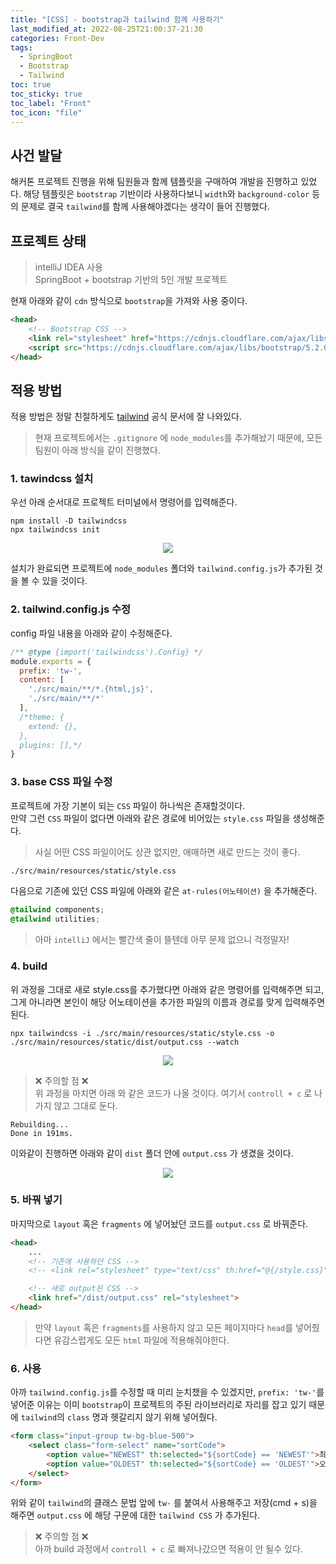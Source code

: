 ```yaml
---
title: "[CSS] - bootstrap과 tailwind 함께 사용하기"
last_modified_at: 2022-08-25T21:00:37-21:30
categories: Front-Dev
tags:
  - SpringBoot
  - Bootstrap
  - Tailwind
toc: true
toc_sticky: true
toc_label: "Front"
toc_icon: "file"
---
```

## 사건 발달
해커톤 프로젝트 진행을 위해 팀원들과 함께 템플릿을 구매하여 개발을 진행하고 있었다.
해당 템플릿은 `bootstrap` 기반이라 사용하다보니 `width`와 `background-color` 등의 문제로 결국 `tailwind`를 함께 사용해야겠다는 생각이 들어 진행했다.

## 프로젝트 상태
> intelliJ IDEA 사용<br>
> SpringBoot + bootstrap 기반의 5인 개발 프로젝트

현재 아래와 같이 `cdn` 방식으로 `bootstrap`을 가져와 사용 중이다.
```html
<head>
    <!-- Bootstrap CSS -->
    <link rel="stylesheet" href="https://cdnjs.cloudflare.com/ajax/libs/bootstrap/5.2.0/css/bootstrap.min.css">
    <script src="https://cdnjs.cloudflare.com/ajax/libs/bootstrap/5.2.0/js/bootstrap.min.js"></script>
</head>
```

## 적용 방법
적용 방법은 정말 친절하게도 [tailwind](https://tailwindcss.com/docs/installation) 공식 문서에 잘 나와있다.<br>
> 현재 프로젝트에서는 `.gitignore` 에 `node_modules`를 추가해놨기 때문에, 모든 팀원이 아래 방식을 같이 진행했다.

### 1. tawindcss 설치
우선 아래 순서대로 프로젝트 터미널에서 명령어를 입력해준다.<br>

```shell
npm install -D tailwindcss
npx tailwindcss init
```

<center><img src="https://user-images.githubusercontent.com/82663161/210811782-5417b437-08d3-4f83-9a30-6bcda2baa8ae.png"></center>

설치가 완료되면 프로젝트에 `node_modules` 폴더와 `tailwind.config.js`가 추가된 것을 볼 수 있을 것이다.

### 2. tailwind.config.js 수정
config 파일 내용을 아래와 같이 수정해준다.
```javascript
/** @type {import('tailwindcss').Config} */
module.exports = {
  prefix: 'tw-',
  content: [
    './src/main/**/*.{html,js}',
    './src/main/**/*'
  ],
  /*theme: {
    extend: {},
  },
  plugins: [],*/
}
```

### 3. base CSS 파일 수정
프로젝트에 가장 기본이 되는 `CSS` 파일이 하나씩은 존재할것이다.<br>
만약 그런 `CSS` 파일이 없다면 아래와 같은 경로에 비어있는 `style.css` 파일을 생성해준다.
> 사실 어떤 CSS 파일이어도 상관 없지만, 애매하면 새로 만드는 것이 좋다.<br>

```bash
./src/main/resources/static/style.css
```

다음으로 기존에 있던 CSS 파일에 아래와 같은 `at-rules(어노테이션)` 을 추가해준다.

```css
@tailwind components;
@tailwind utilities;
```

> 아마 `intelliJ` 에서는 빨간색 줄이 뜰텐데 아무 문제 없으니 걱정말자!

### 4. build
위 과정을 그대로 새로 style.css를 추가했다면 아래와 같은 명령어를 입력해주면 되고,
그게 아니라면 본인이 해당 어노테이션을 추가한 파일의 이름과 경로를 맞게 입력해주면 된다.

```shell
npx tailwindcss -i ./src/main/resources/static/style.css -o ./src/main/resources/static/dist/output.css --watch
```

<center><img src="https://user-images.githubusercontent.com/82663161/210811968-e2e3c251-ee6f-4489-b92e-4c2b37f8523f.png"></center>

> ❌  주의할 점 ❌ <br>
> 위 과정을 마치면 아래 와 같은 코드가 나올 것이다. 여기서 `controll + c` 로 나가지 않고 그대로 둔다.

```shell
Rebuilding...
Done in 191ms.
```

이와같이 진행하면 아래와 같이 `dist` 폴더 안에 `output.css` 가 생겼을 것이다.

<center><img src="https://user-images.githubusercontent.com/82663161/210811528-82d50709-a0d5-4bc4-822c-6a00ed99b6cd.png"></center>

### 5. 바꿔 넣기
마지막으로 `layout` 혹은 `fragments` 에 넣어놨던 코드를 `output.css` 로 바꿔준다.

```html
<head>
    ...
    <!-- 기존에 사용하던 CSS -->
    <!-- <link rel="stylesheet" type="text/css" th:href="@{/style.css}">  -->

    <!-- 새로 output된 CSS -->
    <link href="/dist/output.css" rel="stylesheet">
</head>
```

> 만약 `layout` 혹은 `fragments`를 사용하지 않고 모든 페이지마다 `head`를 넣어줬다면
> 유감스럽게도 모든 `html` 파일에 적용해줘야한다.

### 6. 사용
아까 `tailwind.config.js`를 수정할 때 미리 눈치챘을 수 있겠지만, `prefix: 'tw-'`를 넣어준 이유는 이미 `bootstrap`이 프로젝트의 주된 라이브러리로 자리를 잡고 있기 때문에 `tailwind`의 `class` 명과 헷갈리지 않기 위해 넣어줬다.

```html
<form class="input-group tw-bg-blue-500">
    <select class="form-select" name="sortCode">
        <option value="NEWEST" th:selected="${sortCode} == 'NEWEST'">최신순</option>
        <option value="OLDEST" th:selected="${sortCode} == 'OLDEST'">오래된순</option>
    </select>
</form>
```

위와 같이 `tailwind`의 클래스 문법 앞에 `tw-` 를 붙여서 사용해주고 저장(cmd + s)을 해주면 `output.css` 에 해당 구문에 대한 `tailwind CSS` 가 추가된다.

> ❌  주의할 점 ❌ <br>
> 아까 build 과정에서 `controll + c` 로 빠져나갔으면 적용이 안 될수 있다.